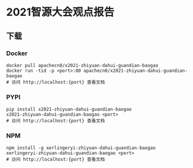 # 2021智源大会观点报告

## 下载

### Docker

```
docker pull apachecn0/x2021-zhiyuan-dahui-guandian-baogao
docker run -tid -p <port>:80 apachecn0/x2021-zhiyuan-dahui-guandian-baogao
# 访问 http://localhost:{port} 查看文档
```

### PYPI

```
pip install x2021-zhiyuan-dahui-guandian-baogao
x2021-zhiyuan-dahui-guandian-baogao <port>
# 访问 http://localhost:{port} 查看文档
```

### NPM

```
npm install -g xerlingeryi-zhiyuan-dahui-guandian-baogao
xerlingeryi-zhiyuan-dahui-guandian-baogao <port>
# 访问 http://localhost:{port} 查看文档
```